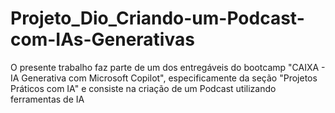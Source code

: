 # Projeto_Dio_Criando-um-Podcast-com-IAs-Generativas
O presente trabalho faz parte de um dos entregáveis do bootcamp "CAIXA - IA Generativa com Microsoft Copilot", especificamente da seção "Projetos Práticos com IA" e consiste na criação de um Podcast utilizando ferramentas de IA
